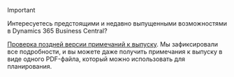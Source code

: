 > [!IMPORTANT]
>
> Интересуетесь предстоящими и недавно выпущенными возможностями в Dynamics 365 Business Central?
>
> [Проверка поздней версии примечаний к выпуску](https://docs.microsoft.com/en-us/business-applications-release-notes/october18/dynamics365-business-central/). Мы зафиксировали все подробности, и вы можете даже получить примечания к выпуску в виде одного PDF-файла, который можно использовать для планирования.  
